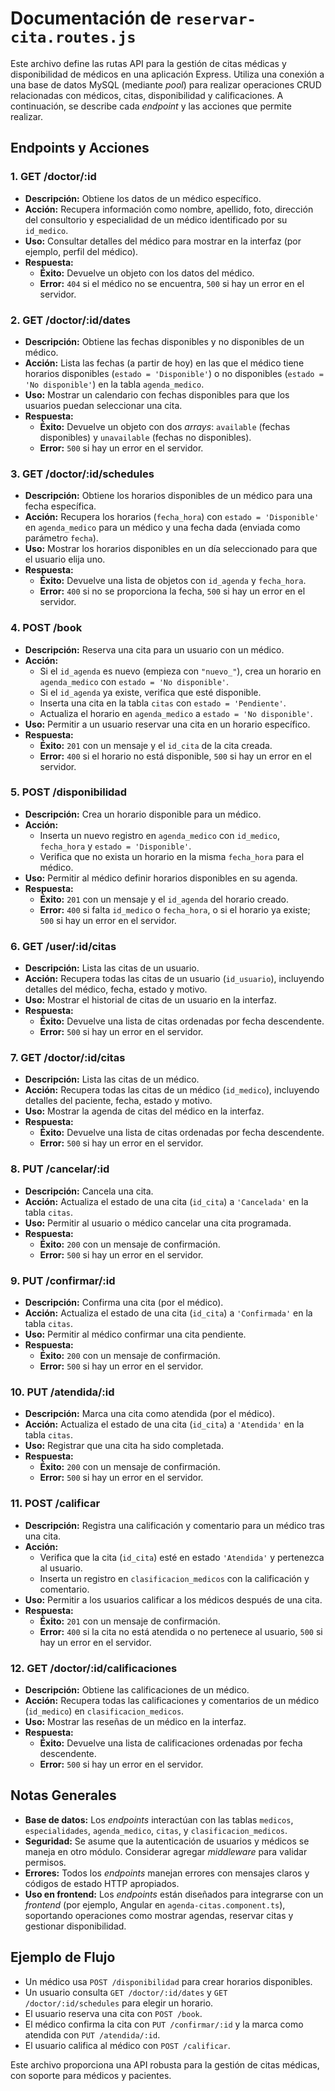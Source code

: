 # Documentación de `reservar-cita.routes.js`

Este archivo define las rutas API para la gestión de citas médicas y disponibilidad de médicos en una aplicación Express. Utiliza una conexión a una base de datos MySQL (mediante *pool*) para realizar operaciones CRUD relacionadas con médicos, citas, disponibilidad y calificaciones. A continuación, se describe cada *endpoint* y las acciones que permite realizar.

## Endpoints y Acciones

### 1. GET /doctor/:id

* **Descripción:** Obtiene los datos de un médico específico.
* **Acción:** Recupera información como nombre, apellido, foto, dirección del consultorio y especialidad de un médico identificado por su `id_medico`.
* **Uso:** Consultar detalles del médico para mostrar en la interfaz (por ejemplo, perfil del médico).
* **Respuesta:**
    * **Éxito:** Devuelve un objeto con los datos del médico.
    * **Error:** `404` si el médico no se encuentra, `500` si hay un error en el servidor.

### 2. GET /doctor/:id/dates

* **Descripción:** Obtiene las fechas disponibles y no disponibles de un médico.
* **Acción:** Lista las fechas (a partir de hoy) en las que el médico tiene horarios disponibles (`estado = 'Disponible'`) o no disponibles (`estado = 'No disponible'`) en la tabla `agenda_medico`.
* **Uso:** Mostrar un calendario con fechas disponibles para que los usuarios puedan seleccionar una cita.
* **Respuesta:**
    * **Éxito:** Devuelve un objeto con dos *arrays*: `available` (fechas disponibles) y `unavailable` (fechas no disponibles).
    * **Error:** `500` si hay un error en el servidor.

### 3. GET /doctor/:id/schedules

* **Descripción:** Obtiene los horarios disponibles de un médico para una fecha específica.
* **Acción:** Recupera los horarios (`fecha_hora`) con `estado = 'Disponible'` en `agenda_medico` para un médico y una fecha dada (enviada como parámetro `fecha`).
* **Uso:** Mostrar los horarios disponibles en un día seleccionado para que el usuario elija uno.
* **Respuesta:**
    * **Éxito:** Devuelve una lista de objetos con `id_agenda` y `fecha_hora`.
    * **Error:** `400` si no se proporciona la fecha, `500` si hay un error en el servidor.

### 4. POST /book

* **Descripción:** Reserva una cita para un usuario con un médico.
* **Acción:**
    * Si el `id_agenda` es nuevo (empieza con `"nuevo_"`), crea un horario en `agenda_medico` con `estado = 'No disponible'`.
    * Si el `id_agenda` ya existe, verifica que esté disponible.
    * Inserta una cita en la tabla `citas` con `estado = 'Pendiente'`.
    * Actualiza el horario en `agenda_medico` a `estado = 'No disponible'`.
* **Uso:** Permitir a un usuario reservar una cita en un horario específico.
* **Respuesta:**
    * **Éxito:** `201` con un mensaje y el `id_cita` de la cita creada.
    * **Error:** `400` si el horario no está disponible, `500` si hay un error en el servidor.

### 5. POST /disponibilidad

* **Descripción:** Crea un horario disponible para un médico.
* **Acción:**
    * Inserta un nuevo registro en `agenda_medico` con `id_medico`, `fecha_hora` y `estado = 'Disponible'`.
    * Verifica que no exista un horario en la misma `fecha_hora` para el médico.
* **Uso:** Permitir al médico definir horarios disponibles en su agenda.
* **Respuesta:**
    * **Éxito:** `201` con un mensaje y el `id_agenda` del horario creado.
    * **Error:** `400` si falta `id_medico` o `fecha_hora`, o si el horario ya existe; `500` si hay un error en el servidor.

### 6. GET /user/:id/citas

* **Descripción:** Lista las citas de un usuario.
* **Acción:** Recupera todas las citas de un usuario (`id_usuario`), incluyendo detalles del médico, fecha, estado y motivo.
* **Uso:** Mostrar el historial de citas de un usuario en la interfaz.
* **Respuesta:**
    * **Éxito:** Devuelve una lista de citas ordenadas por fecha descendente.
    * **Error:** `500` si hay un error en el servidor.

### 7. GET /doctor/:id/citas

* **Descripción:** Lista las citas de un médico.
* **Acción:** Recupera todas las citas de un médico (`id_medico`), incluyendo detalles del paciente, fecha, estado y motivo.
* **Uso:** Mostrar la agenda de citas del médico en la interfaz.
* **Respuesta:**
    * **Éxito:** Devuelve una lista de citas ordenadas por fecha descendente.
    * **Error:** `500` si hay un error en el servidor.

### 8. PUT /cancelar/:id

* **Descripción:** Cancela una cita.
* **Acción:** Actualiza el estado de una cita (`id_cita`) a `'Cancelada'` en la tabla `citas`.
* **Uso:** Permitir al usuario o médico cancelar una cita programada.
* **Respuesta:**
    * **Éxito:** `200` con un mensaje de confirmación.
    * **Error:** `500` si hay un error en el servidor.

### 9. PUT /confirmar/:id

* **Descripción:** Confirma una cita (por el médico).
* **Acción:** Actualiza el estado de una cita (`id_cita`) a `'Confirmada'` en la tabla `citas`.
* **Uso:** Permitir al médico confirmar una cita pendiente.
* **Respuesta:**
    * **Éxito:** `200` con un mensaje de confirmación.
    * **Error:** `500` si hay un error en el servidor.

### 10. PUT /atendida/:id

* **Descripción:** Marca una cita como atendida (por el médico).
* **Acción:** Actualiza el estado de una cita (`id_cita`) a `'Atendida'` en la tabla `citas`.
* **Uso:** Registrar que una cita ha sido completada.
* **Respuesta:**
    * **Éxito:** `200` con un mensaje de confirmación.
    * **Error:** `500` si hay un error en el servidor.

### 11. POST /calificar

* **Descripción:** Registra una calificación y comentario para un médico tras una cita.
* **Acción:**
    * Verifica que la cita (`id_cita`) esté en estado `'Atendida'` y pertenezca al usuario.
    * Inserta un registro en `clasificacion_medicos` con la calificación y comentario.
* **Uso:** Permitir a los usuarios calificar a los médicos después de una cita.
* **Respuesta:**
    * **Éxito:** `201` con un mensaje de confirmación.
    * **Error:** `400` si la cita no está atendida o no pertenece al usuario, `500` si hay un error en el servidor.

### 12. GET /doctor/:id/calificaciones

* **Descripción:** Obtiene las calificaciones de un médico.
* **Acción:** Recupera todas las calificaciones y comentarios de un médico (`id_medico`) en `clasificacion_medicos`.
* **Uso:** Mostrar las reseñas de un médico en la interfaz.
* **Respuesta:**
    * **Éxito:** Devuelve una lista de calificaciones ordenadas por fecha descendente.
    * **Error:** `500` si hay un error en el servidor.

## Notas Generales

* **Base de datos:** Los *endpoints* interactúan con las tablas `medicos`, `especialidades`, `agenda_medico`, `citas`, y `clasificacion_medicos`.
* **Seguridad:** Se asume que la autenticación de usuarios y médicos se maneja en otro módulo. Considerar agregar *middleware* para validar permisos.
* **Errores:** Todos los *endpoints* manejan errores con mensajes claros y códigos de estado HTTP apropiados.
* **Uso en frontend:** Los *endpoints* están diseñados para integrarse con un *frontend* (por ejemplo, Angular en `agenda-citas.component.ts`), soportando operaciones como mostrar agendas, reservar citas y gestionar disponibilidad.

## Ejemplo de Flujo

* Un médico usa `POST /disponibilidad` para crear horarios disponibles.
* Un usuario consulta `GET /doctor/:id/dates` y `GET /doctor/:id/schedules` para elegir un horario.
* El usuario reserva una cita con `POST /book`.
* El médico confirma la cita con `PUT /confirmar/:id` y la marca como atendida con `PUT /atendida/:id`.
* El usuario califica al médico con `POST /calificar`.

Este archivo proporciona una API robusta para la gestión de citas médicas, con soporte para médicos y pacientes.